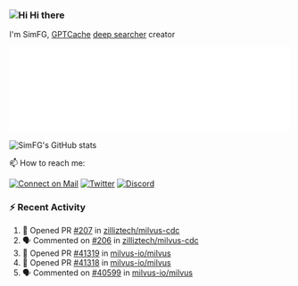 ### <img src='https://qpluspicture.oss-cn-beijing.aliyuncs.com/6LjjQA/Hi.gif' alt='Hi' width="24"/> Hi there

I'm SimFG, [GPTCache](https://github.com/zilliztech/GPTCache) [deep searcher](https://github.com/zilliztech/deep-searcher) creator

![Metrics 👋](/metrics.plugin.followup.user.svg)

![SimFG's GitHub stats](https://github-readme-stats.vercel.app/api?username=SimFG&show_icons=true&theme=radical&count_private=true)

📫 How to reach me:

[![Connect on Mail](https://img.shields.io/badge/Ask%20me-anything-1abc9c.svg)](mailto:1142838399@qq.com)
[![Twitter](https://img.shields.io/twitter/follow/FogSim?style=social)](https://twitter.com/FogSim)
[![Discord](https://img.shields.io/discord/1092648432495251507?label=Discord&logo=discord)](https://discord.gg/Q8C6WEjSWV)

### :zap: Recent Activity

<!--START_SECTION:activity-->
1. 💪 Opened PR [#207](https://github.com/zilliztech/milvus-cdc/pull/207) in [zilliztech/milvus-cdc](https://github.com/zilliztech/milvus-cdc)
2. 🗣 Commented on [#206](https://github.com/zilliztech/milvus-cdc/issues/206) in [zilliztech/milvus-cdc](https://github.com/zilliztech/milvus-cdc)
3. 💪 Opened PR [#41319](https://github.com/milvus-io/milvus/pull/41319) in [milvus-io/milvus](https://github.com/milvus-io/milvus)
4. 💪 Opened PR [#41318](https://github.com/milvus-io/milvus/pull/41318) in [milvus-io/milvus](https://github.com/milvus-io/milvus)
5. 🗣 Commented on [#40599](https://github.com/milvus-io/milvus/issues/40599) in [milvus-io/milvus](https://github.com/milvus-io/milvus)
<!--END_SECTION:activity-->

